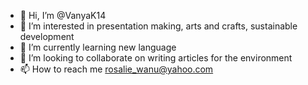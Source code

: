 - 👋 Hi, I’m @VanyaK14
- 👀 I’m interested in presentation making, arts and crafts, sustainable development
- 🌱 I’m currently learning new language
- 💞️ I’m looking to collaborate on writing articles for the environment
- 📫 How to reach me rosalie_wanu@yahoo.com

<!---
VanyaK14/VanyaK14 is a ✨ special ✨ repository because its `README.md` (this file) appears on your GitHub profile.
You can click the Preview link to take a look at your changes.
--->
